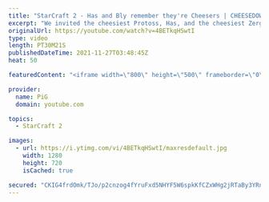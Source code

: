 ```yaml
---
title: "StarCraft 2 - Has and Bly remember they're Cheesers | CHEESEDOWN Part 3/4"
excerpt: "We invited the cheesiest Protoss, Has, and the cheesiest Zerg, Bly, to have a Cheesedown with us to determine who is the best at serving fondue. In Part three, the players remember that they're known Cheesers and give the fans what they want.  Cheesedown Part 1: https://youtu.be/OI4n4PWs1TI Cheesedown"
originalUrl: https://youtube.com/watch?v=4BETkqHSwtI
type: video
length: PT30M21S
publishedDateTime: 2021-11-27T03:48:45Z
heat: 50

featuredContent: "<iframe width=\"800\" height=\"500\" frameborder=\"0\" src=\"https://www.youtube.com/embed/4BETkqHSwtI\" allow=\"accelerometer; autoplay; encrypted-media; gyroscope; picture-in-picture\" allowfullscreen></iframe>"

provider:
  name: PiG
  domain: youtube.com

topics:
  - StarCraft 2

images:
  - url: https://i.ytimg.com/vi/4BETkqHSwtI/maxresdefault.jpg
    width: 1280
    height: 720
    isCached: true

secured: "CKIG4frdOmk/TJo/p2cnzog4fYruFxd5NHYF5W6spkKfCZxWHg2jRTaBy3YRncNfYSeA5ZY9C3dwWkKjxK2xLLVH1Vl0EM5QfarI7OmoBiX7I0YWH2rQDWl+vT0w6zUHx1nHh/fhXXO73qI2RaYZrnbakfH5dwhpp6Ri0q97RKYfY05XGVTV+KMiHOsDqKyoqK8s+3IBKNej5oqe5aRs39ukyVQ28Ry+hBRPoe1AJTTJl6atKRjsw60gnlnJeP+5GBsCR3aX+ovYbzH9KhvpDkqd5ofNz0pVCNGs3h7D8wsPxBVJWyih2II5U3rXUM0N2BMhSxlS4bV5RVjLE4nrjgg8/0NNSfqRkPwMQF2TEFarMDXXcX5iN4wOKvzG+6fPlbXZjOPmWNv7Ys/6o2MzXsJUF3AgPkKmm+AcMn+UCzU=;J8jc0bsGugptEpQej0Fr0A=="
---
```


